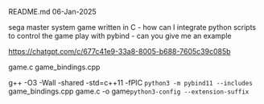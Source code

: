 README.md
06-Jan-2025

sega master system game written in C - how can I integrate python scripts to control the game play with pybind - can you give me an example

https://chatgpt.com/c/677c41e9-33a8-8005-b688-7605c39c085b


game.c
game_bindings.cpp

g++ -O3 -Wall -shared -std=c++11 -fPIC `python3 -m pybind11 --includes` game_bindings.cpp game.c -o game`python3-config --extension-suffix`
